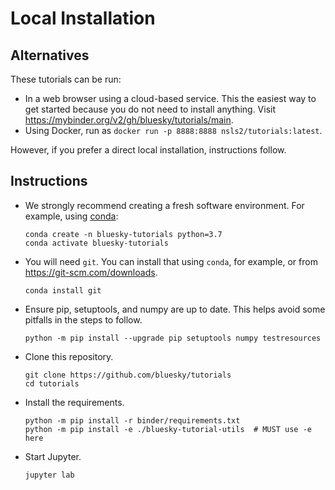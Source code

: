# Local Installation

## Alternatives

These tutorials can be run:

* In a web browser using a cloud-based service. This the easiest way to get
  started because you do not need to install anything. Visit
  https://mybinder.org/v2/gh/bluesky/tutorials/main.
* Using Docker, run as `docker run -p 8888:8888 nsls2/tutorials:latest`.

However, if you prefer a direct local installation, instructions follow.

## Instructions

* We strongly recommend creating a fresh software environment. For example,
  using [conda](https://docs.conda.io/en/latest/miniconda.html):

  ```
  conda create -n bluesky-tutorials python=3.7
  conda activate bluesky-tutorials
  ```

* You will need ``git``. You can install that using ``conda``, for example, or
  from https://git-scm.com/downloads.

  ```
  conda install git
  ```

* Ensure pip, setuptools, and numpy are up to date. This helps avoid some
  pitfalls in the steps to follow.

  ```
  python -m pip install --upgrade pip setuptools numpy testresources
  ```

* Clone this repository.

  ```
  git clone https://github.com/bluesky/tutorials
  cd tutorials
  ```

* Install the requirements.

  ```
  python -m pip install -r binder/requirements.txt
  python -m pip install -e ./bluesky-tutorial-utils  # MUST use -e here
  ```

* Start Jupyter.

  ```sh
  jupyter lab
  ```
